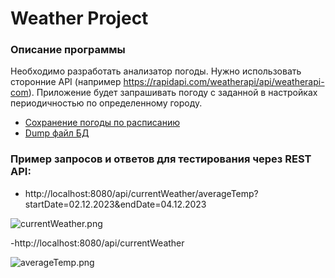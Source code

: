# Weather Project

### Описание программы

Необходимо разработать анализатор погоды.
Нужно использовать сторонние API (например https://rapidapi.com/weatherapi/api/weatherapi-com).
Приложение будет запрашивать погоду с заданной в настройках периодичностью по определенному городу.

- [Сохранение погоды по расписанию](src%2Fmain%2Fjava%2Forg%2Fsenla%2Fwether%2Fscheduler%2FScheduler.java)
- [Dump файл БД](src%2Fmain%2Fresources%2FDump_weather.sql)

### Пример запросов и ответов для тестирования через REST API:
- http://localhost:8080/api/currentWeather/averageTemp?startDate=02.12.2023&endDate=04.12.2023

![currentWeather.png](src%2Fmain%2Fresources%2Fimg%2F%D1%ED%E8%EC%EE%EA%20%FD%EA%F0%E0%ED%E0%202023-12-03%20012300.png)

-http://localhost:8080/api/currentWeather

![averageTemp.png](src%2Fmain%2Fresources%2Fimg%2F%D1%ED%E8%EC%EE%EA%20%FD%EA%F0%E0%ED%E0%202023-12-03%20012341.png)
